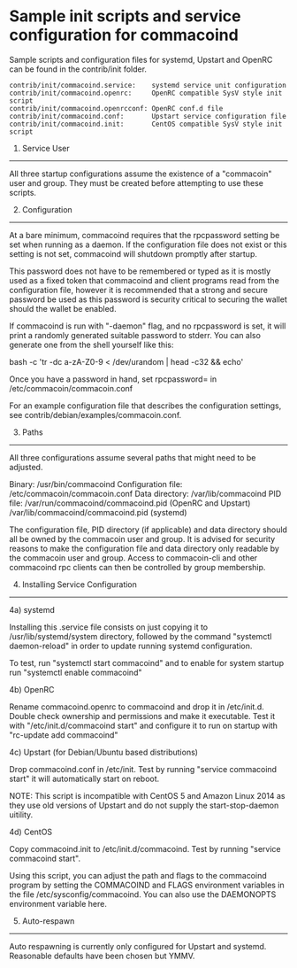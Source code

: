 Sample init scripts and service configuration for commacoind
==========================================================

Sample scripts and configuration files for systemd, Upstart and OpenRC
can be found in the contrib/init folder.

    contrib/init/commacoind.service:    systemd service unit configuration
    contrib/init/commacoind.openrc:     OpenRC compatible SysV style init script
    contrib/init/commacoind.openrcconf: OpenRC conf.d file
    contrib/init/commacoind.conf:       Upstart service configuration file
    contrib/init/commacoind.init:       CentOS compatible SysV style init script

1. Service User
---------------------------------

All three startup configurations assume the existence of a "commacoin" user
and group.  They must be created before attempting to use these scripts.

2. Configuration
---------------------------------

At a bare minimum, commacoind requires that the rpcpassword setting be set
when running as a daemon.  If the configuration file does not exist or this
setting is not set, commacoind will shutdown promptly after startup.

This password does not have to be remembered or typed as it is mostly used
as a fixed token that commacoind and client programs read from the configuration
file, however it is recommended that a strong and secure password be used
as this password is security critical to securing the wallet should the
wallet be enabled.

If commacoind is run with "-daemon" flag, and no rpcpassword is set, it will
print a randomly generated suitable password to stderr.  You can also
generate one from the shell yourself like this:

bash -c 'tr -dc a-zA-Z0-9 < /dev/urandom | head -c32 && echo'

Once you have a password in hand, set rpcpassword= in /etc/commacoin/commacoin.conf

For an example configuration file that describes the configuration settings,
see contrib/debian/examples/commacoin.conf.

3. Paths
---------------------------------

All three configurations assume several paths that might need to be adjusted.

Binary:              /usr/bin/commacoind
Configuration file:  /etc/commacoin/commacoin.conf
Data directory:      /var/lib/commacoind
PID file:            /var/run/commacoind/commacoind.pid (OpenRC and Upstart)
                     /var/lib/commacoind/commacoind.pid (systemd)

The configuration file, PID directory (if applicable) and data directory
should all be owned by the commacoin user and group.  It is advised for security
reasons to make the configuration file and data directory only readable by the
commacoin user and group.  Access to commacoin-cli and other commacoind rpc clients
can then be controlled by group membership.

4. Installing Service Configuration
-----------------------------------

4a) systemd

Installing this .service file consists on just copying it to
/usr/lib/systemd/system directory, followed by the command
"systemctl daemon-reload" in order to update running systemd configuration.

To test, run "systemctl start commacoind" and to enable for system startup run
"systemctl enable commacoind"

4b) OpenRC

Rename commacoind.openrc to commacoind and drop it in /etc/init.d.  Double
check ownership and permissions and make it executable.  Test it with
"/etc/init.d/commacoind start" and configure it to run on startup with
"rc-update add commacoind"

4c) Upstart (for Debian/Ubuntu based distributions)

Drop commacoind.conf in /etc/init.  Test by running "service commacoind start"
it will automatically start on reboot.

NOTE: This script is incompatible with CentOS 5 and Amazon Linux 2014 as they
use old versions of Upstart and do not supply the start-stop-daemon uitility.

4d) CentOS

Copy commacoind.init to /etc/init.d/commacoind. Test by running "service commacoind start".

Using this script, you can adjust the path and flags to the commacoind program by
setting the COMMACOIND and FLAGS environment variables in the file
/etc/sysconfig/commacoind. You can also use the DAEMONOPTS environment variable here.

5. Auto-respawn
-----------------------------------

Auto respawning is currently only configured for Upstart and systemd.
Reasonable defaults have been chosen but YMMV.
